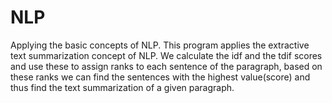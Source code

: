# NLP
Applying the basic concepts of NLP.
This program applies the extractive text summarization concept of NLP.
We calculate the idf and the tdif scores and use these to assign ranks to
each sentence of the paragraph, based on these ranks we can find the sentences
with the highest value(score) and thus find the text summarization of a given
paragraph.
